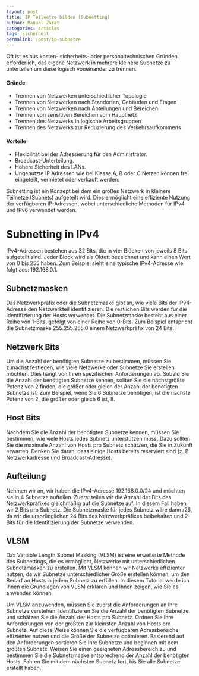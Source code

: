 ```yaml
---
layout: post
title: IP Teilnetze bilden (Subnetting)
author: Manuel Zarat
categories: articles
tags: sicherheit
permalink: /post/ip-subnetze
---
```


Oft ist es aus kosten- sicherheits- oder personaltechnischen Gründen erforderlich, das eigene Netzwerk in mehrere kleinere Subnetze zu unterteilen um diese logisch voneinander zu trennen.
<!--excerpt_separator-->

<h4>Gründe</h4>

<ul>
<li>Trennen von Netzwerken unterschiedlicher Topologie</li>
<li>Trennen von Netzwerken nach Standorten, Gebäuden und Etagen</li>
<li>Trennen von Netzwerken nach Abteilungen und Bereichen</li>
<li>Trennen von sensitiven Bereichen vom Hauptnetz</li>
<li>Trennen des Netzwerks in logische Arbeitsgruppen</li>
<li>Trennen des Netzwerks zur Reduzierung des Verkehrsaufkommens</li>
</ul>

<h4>Vorteile</h4>

<ul>
<li>Flexibilität bei der Adressierung für den Administrator.</li>
<li>Broadcast-Unterteilung.</li>
<li>Höhere Sicherheit des LANs.</li>
<li>Ungenutzte IP Adressen wie bei Klasse A, B oder C Netzen können frei eingeteilt, vermietet oder verkauft werden.</li>
</ul>

Subnetting ist ein Konzept bei dem ein großes Netzwerk in kleinere Teilnetze (Subnets) aufgeteilt wird. Dies ermöglicht eine effiziente Nutzung der verfügbaren IP-Adressen, wobei unterschiedliche Methoden für IPv4 und IPv6 verwendet werden.

<h1>Subnetting in IPv4</h1>

IPv4-Adressen bestehen aus 32 Bits, die in vier Blöcken von jeweils 8 Bits aufgeteilt sind. Jeder Block wird als Oktett bezeichnet und kann einen Wert von 0 bis 255 haben. Zum Beispiel sieht eine typische IPv4-Adresse wie folgt aus: 192.168.0.1.

<h2>Subnetzmasken</h2>

Das Netzwerkpräfix oder die Subnetzmaske gibt an, wie viele Bits der IPv4-Adresse den Netzwerkteil identifizieren. Die restlichen Bits werden für die Identifizierung der Hosts verwendet. Die Subnetzmaske besteht aus einer Reihe von 1-Bits, gefolgt von einer Reihe von 0-Bits. Zum Beispiel entspricht die Subnetzmaske 255.255.255.0 einem Netzwerkpräfix von 24 Bits.

<h2>Netzwerk Bits</h2>

Um die Anzahl der benötigten Subnetze zu bestimmen, müssen Sie zunächst festlegen, wie viele Netzwerke oder Subnetze Sie erstellen möchten. Dies hängt von Ihren spezifischen Anforderungen ab. Sobald Sie die Anzahl der benötigten Subnetze kennen, sollten Sie die nächstgrößte Potenz von 2 finden, die größer oder gleich der Anzahl der benötigten Subnetze ist. Zum Beispiel, wenn Sie 6 Subnetze benötigen, ist die nächste Potenz von 2, die größer oder gleich 6 ist, 8.

<h2>Host Bits</h2>

Nachdem Sie die Anzahl der benötigten Subnetze kennen, müssen Sie bestimmen, wie viele Hosts jedes Subnetz unterstützen muss. Dazu sollten Sie die maximale Anzahl von Hosts pro Subnetz schätzen, die Sie in Zukunft erwarten. Denken Sie daran, dass einige Hosts bereits reserviert sind (z. B. Netzwerkadresse und Broadcast-Adresse).

<h2>Aufteilung</h2>

Nehmen wir an, wir haben die IPv4-Adresse 192.168.0.0/24 und möchten sie in 4 Subnetze aufteilen. Zuerst teilen wir die Anzahl der Bits des Netzwerkpräfixes gleichmäßig auf die Subnetze auf. In diesem Fall haben wir 2 Bits pro Subnetz. Die Subnetzmaske für jedes Subnetz wäre dann /26, da wir die ursprünglichen 24 Bits des Netzwerkpräfixes beibehalten und 2 Bits für die Identifizierung der Subnetze verwenden.

<h2>VLSM</h2>

Das Variable Length Subnet Masking (VLSM) ist eine erweiterte Methode des Subnettings, die es ermöglicht, Netzwerke mit unterschiedlichen Subnetzmasken zu erstellen. Mit VLSM können wir Netzwerke effizienter nutzen, da wir Subnetze unterschiedlicher Größe erstellen können, um den Bedarf an Hosts in jedem Subnetz zu erfüllen. In diesem Tutorial werde ich Ihnen die Grundlagen von VLSM erklären und Ihnen zeigen, wie Sie es anwenden können.

Um VLSM anzuwenden, müssen Sie zuerst die Anforderungen an Ihre Subnetze verstehen. Identifizieren Sie die Anzahl der benötigten Subnetze und schätzen Sie die Anzahl der Hosts pro Subnetz. Ordnen Sie Ihre Anforderungen von der größten zur kleinsten Anzahl von Hosts pro Subnetz. Auf diese Weise können Sie die verfügbaren Adressbereiche effizienter nutzen und die Größe der Subnetze optimieren. Basierend auf den Anforderungen sortieren Sie Ihre Subnetze und beginnen mit dem größten Subnetz. Weisen Sie einen geeigneten Adressbereich zu und bestimmen Sie die Subnetzmaske entsprechend der Anzahl der benötigten Hosts. Fahren Sie mit dem nächsten Subnetz fort, bis Sie alle Subnetze erstellt haben.
